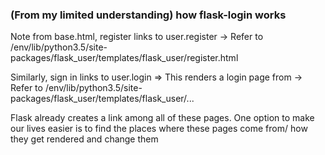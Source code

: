 ### (From my limited understanding) how flask-login works

Note from base.html, register links to user.register
-> Refer to /env/lib/python3.5/site-packages/flask_user/templates/flask_user/register.html

Similarly, sign in links to user.login => This renders a login page from
-> Refer to /env/lib/python3.5/site-packages/flask_user/templates/flask_user/...

Flask already creates a link among all of these pages. One option to make our lives easier
is to find the places where these pages come from/ how they get rendered and change them
